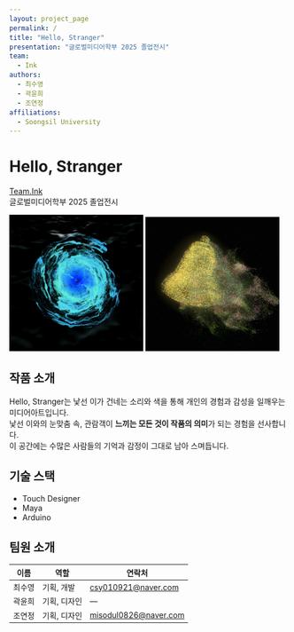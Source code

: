 ```yaml
---
layout: project_page
permalink: /
title: "Hello, Stranger"
presentation: "글로벌미디어학부 2025 졸업전시"
team:
  - Ink
authors:
  - 최수영
  - 곽윤희
  - 조연정
affiliations:
  - Soongsil University
---
```


# Hello, Stranger

[Team.Ink](http://Team.Ink)  
글로벌미디어학부 2025 졸업전시

<!-- 사진을 나란히 배치하기 위해 HTML flex 컨테이너 사용 -->
<div class="image-row" markdown="1">
<img src="images/wave01.png" alt="wave 001" width="48%" />
<img src="images/bell01.jpg" alt="bell 001" width="48%" />
</div>

## 작품 소개

Hello, Stranger는 낯선 이가 건네는 소리와 색을 통해 개인의 경험과 감성을 일깨우는 미디어아트입니다.  
낯선 이와의 눈맞춤 속, 관람객이 **느끼는 모든 것이 작품의 의미**가 되는 경험을 선사합니다.  
이 공간에는 수많은 사람들의 기억과 감정이 그대로 남아 스며듭니다.

## 기술 스택

- Touch Designer  
- Maya  
- Arduino  

## 팀원 소개

| 이름   | 역할        | 연락처                                |
| ------ | --------- | ------------------------------------- |
| 최수영 | 기획, 개발 | [csy010921@naver.com](mailto:csy010921@naver.com) |
| 곽윤희 | 기획, 디자인 | —                                     |
| 조연정 | 기획, 디자인 | [misodul0826@naver.com](mailto:misodul0826@naver.com) |
